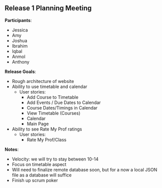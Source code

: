 ## Release 1 Planning Meeting

**Participants**:

- Jessica
- Amy
- Joshua
- Ibrahim
- Iqbal
- Anmol
- Anthony

**Release Goals**:
- Rough architecture of website
- Ability to use timetable and calendar
  - User stories:
    - Add Course to Timetable
    - Add Events / Due Dates to Calendar
    - Course Dates/Timings in Calendar
    - View Timetable (Courses)
    - Calendar
    - Main Page
- Ability to see Rate My Prof ratings
  - User stories:
    - Rate My Prof/Class

**Notes**:
- Velocity: we will try to stay between 10-14
- Focus on timetable aspect
- Will need to finalize remote database soon, but for a now a local JSON file as a database will suffice
- Finish up scrum poker
